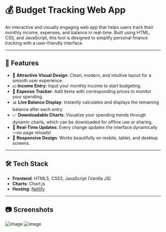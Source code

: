 # 💰 Budget Tracking Web App

An interactive and visually engaging web app that helps users track their monthly income, expenses, and balance in real-time. Built using HTML, CSS, and JavaScript, this tool is designed to simplify personal finance tracking with a user-friendly interface.

---

## 🚀 Features

- 🎨 **Attractive Visual Design**: Clean, modern, and intuitive layout for a smooth user experience.
- 💵 **Income Entry**: Input your monthly income to start budgeting.
- 🧾 **Expense Tracker**: Add items with corresponding prices to monitor your spending.
- 📊 **Live Balance Display**: Instantly calculates and displays the remaining balance after each entry.
- 📈 **Downloadable Charts**: Visualize your spending trends through dynamic charts, which can be downloaded for offline use or sharing.
- 🔄 **Real-Time Updates**: Every change updates the interface dynamically—no page reloads!
- 📱 **Responsive Design**: Works beautifully on mobile, tablet, and desktop screens.

---

## 🛠️ Tech Stack

- **Frontend**: HTML5, CSS3, JavaScript (Vanilla JS)
- **Charts**: Chart.js 
- **Hosting**: [Netlify]([https://netlify.com](http://budgettracker-aashi.netlify.app))

---

## 📷 Screenshots

![image](https://github.com/user-attachments/assets/e67a066d-a48e-449e-912b-b829f2fe1586)
![image](https://github.com/user-attachments/assets/df3cd7e2-c728-4400-9ceb-09572fb4d58a)



